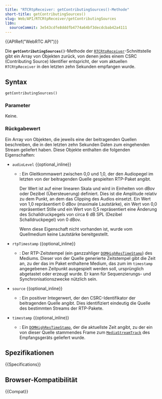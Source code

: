 ```yaml
---
title: "RTCRtpReceiver: getContributingSources()-Methode"
short-title: getContributingSources()
slug: Web/API/RTCRtpReceiver/getContributingSources
l10n:
  sourceCommit: 3e543cdfe8dddfb4774a64bf3decdcbab42a4111
---
```


{{APIRef("WebRTC API")}}

Die **`getContributingSources()`**-Methode der [`RTCRtpReceiver`](/de/docs/Web/API/RTCRtpReceiver)-Schnittstelle gibt ein Array von Objekten zurück, von denen jedes einem CSRC (Contributing Source) Identifier entspricht, der vom aktuellen `RTCRtpReceiver` in den letzten zehn Sekunden empfangen wurde.

## Syntax

```js-nolint
getContributingSources()
```

### Parameter

Keine.

### Rückgabewert

Ein Array von Objekten, die jeweils eine der beitragenden Quellen beschreiben, die in den letzten zehn Sekunden Daten zum eingehenden Stream geliefert haben.
Diese Objekte enthalten die folgenden Eigenschaften:

- `audioLevel` {{optional_inline}}

  - : Ein Gleitkommawert zwischen 0,0 und 1,0, der den Audiopegel im letzten von der beitragenden Quelle gespielten RTP-Paket angibt.

    Der Wert ist auf einer linearen Skala und wird in Einheiten von dBov oder Dezibel (Übersteuerung) definiert.
    Dies ist die Amplitude relativ zu dem Punkt, an dem das Clipping des Audios einsetzt.
    Ein Wert von 1,0 repräsentiert 0 dBov (maximale Lautstärke), ein Wert von 0,0 repräsentiert Stille und ein Wert von 0,5 repräsentiert eine Änderung des Schalldruckpegels von circa 6 dB SPL (Dezibel Schalldruckpegel) von 0 dBov.

    Wenn diese Eigenschaft nicht vorhanden ist, wurde vom Quellmedium keine Lautstärke bereitgestellt.

- `rtpTimestamp` {{optional_inline}}

  - : Der RTP-Zeitstempel (ein ganzzahliger [`DOMHighResTimeStamp`](/de/docs/Web/API/DOMHighResTimeStamp)) des Mediums.
    Dieser von der Quelle generierte Zeitstempel gibt die Zeit an, zu der das im Paket enthaltene Medium, das zum im `timestamp` angegebenen Zeitpunkt ausgespielt werden soll, ursprünglich abgetastet oder erzeugt wurde.
    Er kann für Sequenzierungs- und Synchronisationszwecke nützlich sein.

- `source` {{optional_inline}}

  - : Ein positiver Integerwert, der den CSRC-Identifikator der beitragenden Quelle angibt.
    Dies identifiziert eindeutig die Quelle des bestimmten Streams der RTP-Pakete.

- `timestamp` {{optional_inline}}
  - : Ein [`DOMHighResTimeStamp`](/de/docs/Web/API/DOMHighResTimeStamp), der die aktuellste Zeit angibt, zu der ein von dieser Quelle stammendes Frame zum [`MediaStreamTrack`](/de/docs/Web/API/MediaStreamTrack) des Empfangsgeräts geliefert wurde.

## Spezifikationen

{{Specifications}}

## Browser-Kompatibilität

{{Compat}}
